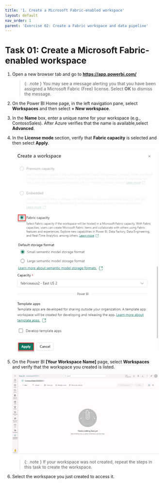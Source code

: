 ```yaml
---
title: '1. Create a Microsoft Fabric-enabled workspace'
layout: default
nav_order: 1
parent: 'Exercise 02: Create a Fabric workspace and data pipeline'
---
```


# Task 01: Create a Microsoft Fabric-enabled workspace

1. Open a new browser tab and go to **https://app.powerbi.com/**

    >{: .note }
    >You may see a message alerting you that you have been assigned a Microsoft Fabric (Free) license. Select **OK** to dismiss the message.

1. On the Power BI Home page, in the left navigation pane, select **Workspaces** and then select **+ New workspace**.

1. In the **Name** box, enter a unique name for your workspace (e.g., ContosoSales). After Azure verifies that the name is available,select **Advanced**.

1. In the **License mode** section, verify that **Fabric capacity** is selected and then select **Apply**.

    ![fabriccapacity.jpg](../media/instructions254096/fabriccapacity.jpg)

1. On the Power BI **[Your Workspace Name]** page, select **Workspaces** and verify that the workspace you created is listed.

    ![workspacecreated.jpg](../media/instructions254096/workspacecreated.jpg)

    >{: .note }
    > If your workspace was not created, repeat the steps in this task to create the workspace.

1. Select the workspace you just created to access it.
